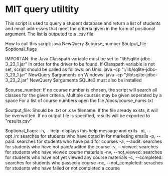 # MIT query utiltity

This script is used to query a student database and return a list of students
and email addresses that meet the criteria given in the form of positional argument.
The list is outputed to a .csv file

How to call this script:
    java NewQuery $course_number $output_file $optional_flags

IMPORTAN: the Java Classpath variable must be set to "lib/sqlite-jdbc-3_23_1.jar" in order for 
the driver to be found. If Classpath variable is not set, script should be called as follows:
    on Unix:        java -cp ":/lib/sqlite-jdbc-3_23_1.jar" NewQuery $arguments
    on Windows:     java -cp ";lib\sqlite-jdbc-3_23_2.jar" NewQuery $arguments
SQLite3 must also be installed

$course_number:
If no course number is chosen, the script will search all classes for the given criteria. 
Multiple courses may be given seperated by a space
For a list of course numbers open the file /docs/course_nums.txt

$output_file:
Should be .txt or .csv filename. If the file aready exists, it will be overwritten.
If no output file is specified, results will be exported to "results.csv"

$optional_flags:
-h, --help: displays this help message and exits
-oi, --opt_in: searches for students who have opted in for marketing emails
-p, --paid: searches for students who have paid for courses
-a, --audit: searches for students who have not paid/audited the course
-v, --viewed: searches for students who have viewed course materials
-nv, --not_viewed: searches for students who have not yet viewed any course materials
-c, --completed: searches for students who passed a course
-nc, --not_completed: seraches for students who have failed or not completed a course